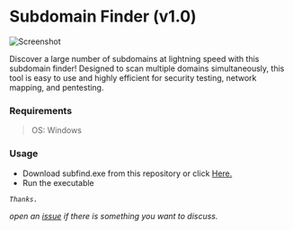 # Subdomain Finder (v1.0)

![Screenshot](https://i.ibb.co.com/ScFkT9N/Screenshot5.png)

Discover a large number of subdomains at lightning speed with this subdomain finder! Designed to scan multiple domains simultaneously, this tool is easy to use and highly efficient for security testing, network mapping, and pentesting. 

### Requirements
> OS: Windows

### Usage
- Download subfind.exe from this repository or click [Here.](https://bit.ly/subdomain-finder)
- Run the executable

_`Thanks.`_

_open an [issue](https://github.com/zeerx7/subfind/issues/new) if there is something you want to discuss._
